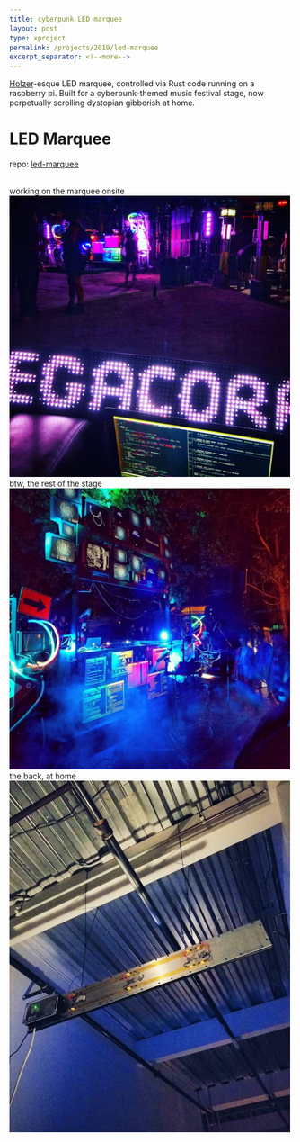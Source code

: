 ```yaml
---
title: cyberpunk LED marquee
layout: post 
type: xproject 
permalink: /projects/2019/led-marquee
excerpt_separator: <!--more-->
---
```


[Holzer](https://www.sfmoma.org/artwork/97.758/)-esque LED marquee, controlled via Rust code running on a raspberry pi. Built for a cyberpunk-themed music festival stage, now perpetually scrolling dystopian gibberish at home.

<!--more-->

# LED Marquee 

repo: [led-marquee](https://github.com/mmou/led-marquee)

<br>
working on the marquee onsite
<img src="/media/marquee-1.jpg" alt="onsite"  title="onsite" width="500"/>
<br>
btw, the rest of the stage 
<img src="/media/marquee-2.jpg" alt="rest of the stage"  title="rest of the stage" width="500"/>
<br>
the back, at home
<img src="/media/marquee-3.jpg" alt="the back, at home" title="the back, at home" width="500"/>

